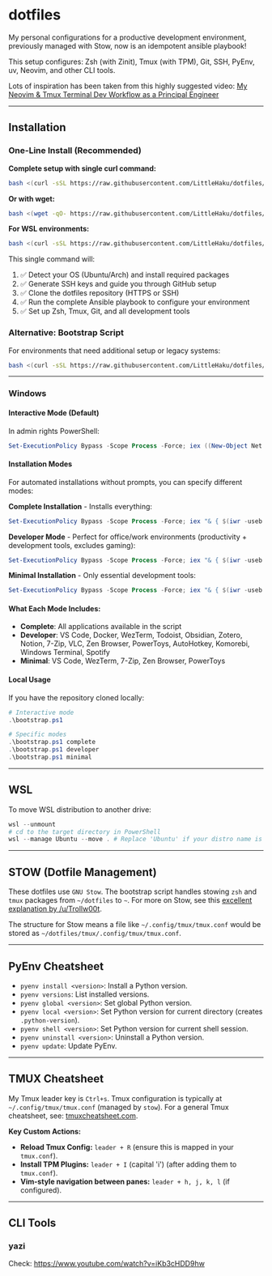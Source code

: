 # dotfiles

My personal configurations for a productive development environment, previously managed with Stow, now is an idempotent ansible playbook!

This setup configures: Zsh (with Zinit), Tmux (with TPM), Git, SSH, PyEnv, uv, Neovim, and other CLI tools.

Lots of inspiration has been taken from this highly suggested video: [My Neovim & Tmux Terminal Dev Workflow as a Principal Engineer](https://www.youtube.com/watch?v=yCgieVu13VQ)

---

## Installation

### One-Line Install (Recommended)

**Complete setup with single curl command:**
```bash
bash <(curl -sSL https://raw.githubusercontent.com/LittleHaku/dotfiles/main/bin/dotfiles)
```

**Or with wget:**
```bash
bash <(wget -qO- https://raw.githubusercontent.com/LittleHaku/dotfiles/main/bin/dotfiles)
```

**For WSL environments:**
```bash
bash <(curl -sSL https://raw.githubusercontent.com/LittleHaku/dotfiles/main/bin/dotfiles) --wsl
```

This single command will:
1. ✅ Detect your OS (Ubuntu/Arch) and install required packages
2. ✅ Generate SSH keys and guide you through GitHub setup
3. ✅ Clone the dotfiles repository (HTTPS or SSH)
4. ✅ Run the complete Ansible playbook to configure your environment
5. ✅ Set up Zsh, Tmux, Git, and all development tools

### Alternative: Bootstrap Script

For environments that need additional setup or legacy systems:

```bash
bash <(curl -sSL https://raw.githubusercontent.com/LittleHaku/dotfiles/main/bootstrap.sh)
```

---

### Windows

#### Interactive Mode (Default)
In admin rights PowerShell:
```powershell
Set-ExecutionPolicy Bypass -Scope Process -Force; iex ((New-Object Net.WebClient).DownloadString('https://raw.githubusercontent.com/LittleHaku/dotfiles/main/bootstrap.ps1'))
```

#### Installation Modes
For automated installations without prompts, you can specify different modes:

**Complete Installation** - Installs everything:
```powershell
Set-ExecutionPolicy Bypass -Scope Process -Force; iex "& { $(iwr -useb 'https://raw.githubusercontent.com/LittleHaku/dotfiles/main/bootstrap.ps1') } complete"
```

**Developer Mode** - Perfect for office/work environments (productivity + development tools, excludes gaming):
```powershell
Set-ExecutionPolicy Bypass -Scope Process -Force; iex "& { $(iwr -useb 'https://raw.githubusercontent.com/LittleHaku/dotfiles/main/bootstrap.ps1') } developer"
```

**Minimal Installation** - Only essential development tools:
```powershell
Set-ExecutionPolicy Bypass -Scope Process -Force; iex "& { $(iwr -useb 'https://raw.githubusercontent.com/LittleHaku/dotfiles/main/bootstrap.ps1') } minimal"
```

#### What Each Mode Includes:

- **Complete**: All applications available in the script
- **Developer**: VS Code, Docker, WezTerm, Todoist, Obsidian, Zotero, Notion, 7-Zip, VLC, Zen Browser, PowerToys, AutoHotkey, Komorebi, Windows Terminal, Spotify
- **Minimal**: VS Code, WezTerm, 7-Zip, Zen Browser, PowerToys

#### Local Usage
If you have the repository cloned locally:
```powershell
# Interactive mode
.\bootstrap.ps1

# Specific modes
.\bootstrap.ps1 complete
.\bootstrap.ps1 developer
.\bootstrap.ps1 minimal
```

---
## WSL
To move WSL distribution to another drive:
```powershell
wsl --unmount
# cd to the target directory in PowerShell
wsl --manage Ubuntu --move . # Replace 'Ubuntu' if your distro name is different
```
---
## STOW (Dotfile Management)

These dotfiles use `GNU Stow`. The bootstrap script handles stowing `zsh` and `tmux` packages from `~/dotfiles` to `~`.
For more on Stow, see this [excellent explanation by /u/Trollw00t](https://www.reddit.com/r/archlinux/comments/bloeme/comment/emq8f5k/).

The structure for Stow means a file like `~/.config/tmux/tmux.conf` would be stored as `~/dotfiles/tmux/.config/tmux/tmux.conf`.

---
## PyEnv Cheatsheet

- `pyenv install <version>`: Install a Python version.
- `pyenv versions`: List installed versions.
- `pyenv global <version>`: Set global Python version.
- `pyenv local <version>`: Set Python version for current directory (creates `.python-version`).
- `pyenv shell <version>`: Set Python version for current shell session.
- `pyenv uninstall <version>`: Uninstall a Python version.
- `pyenv update`: Update PyEnv.

---
## TMUX Cheatsheet

My Tmux leader key is `Ctrl+s`. Tmux configuration is typically at `~/.config/tmux/tmux.conf` (managed by `stow`).
For a general Tmux cheatsheet, see: [tmuxcheatsheet.com](https://tmuxcheatsheet.com/).

**Key Custom Actions:**
- **Reload Tmux Config:** `leader + R` (ensure this is mapped in your `tmux.conf`).
- **Install TPM Plugins:** `leader + I` (capital 'i') (after adding them to `tmux.conf`).
- **Vim-style navigation between panes:** `leader + h, j, k, l` (if configured).

---
## CLI Tools

### yazi

Check: https://www.youtube.com/watch?v=iKb3cHDD9hw
